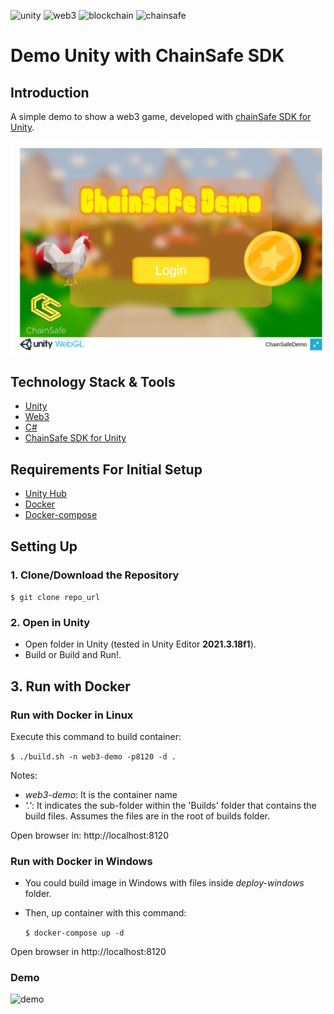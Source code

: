 ![unity](https://img.shields.io/badge/unity-informational?style=flat&logo=unity&logoColor=white&color=6aa6f8)
![web3](https://img.shields.io/badge/web3-informational?style=flat&logo=web3&logoColor=white&color=6aa6f8)
![blockchain](https://img.shields.io/badge/blockchain-informational?style=flat&logo=blockchain&logoColor=white&color=6aa6f8)
![chainsafe](https://img.shields.io/badge/chainsafe-informational?style=flat&logo=chainsafe&logoColor=white&color=6aa6f8)


# Demo Unity with ChainSafe SDK

## Introduction

A simple demo to show a web3 game, developed with [chainSafe SDK for Unity](https://github.com/ChainSafe/web3.unity).

![app demo](./.doc/images/demo.png)

## Technology Stack & Tools

- [Unity](https://unity.com/)
- [Web3](https://en.wikipedia.org/wiki/Web3)
- [C#](https://learn.microsoft.com/es-es/dotnet/csharp/)
- [ChainSafe SDK for Unity](https://github.com/ChainSafe/web3.unity)

## Requirements For Initial Setup

- [Unity Hub](https://unity.com/download)
- [Docker](https://docs.docker.com/engine/install/)
- [Docker-compose]()

## Setting Up

### 1. Clone/Download the Repository
  
  `$ git clone repo_url`

### 2. Open in Unity
  
  - Open folder in Unity (tested in Unity Editor **2021.3.18f1**).
  - Build or Build and Run!.

## 3. Run with Docker

### Run with Docker in Linux

Execute this command to build container:

`$ ./build.sh -n web3-demo -p8120 -d .`

Notes: 
  - _web3-demo_: It is the container name 
  - _'.'_: It indicates the sub-folder within the 'Builds' folder that contains the build files. Assumes the files are in the root of builds folder.

Open browser in: http://localhost:8120


### Run with Docker in Windows

- You could build image in Windows with files inside _deploy-windows_ folder. 
- Then, up container with this command:

  `$ docker-compose up -d`

Open browser in http://localhost:8120

### Demo

![demo](./doc/images/ChainSafeDemo.gif)

